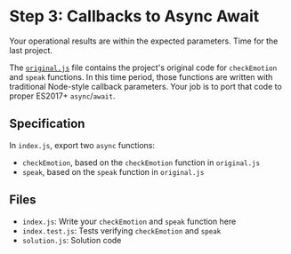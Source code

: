 # Step 3: Callbacks to Async Await

Your operational results are within the expected parameters.
Time for the last project.

The [`original.js`](./original.js) file contains the project's original code for `checkEmotion` and `speak` functions.
In this time period, those functions are written with traditional Node-style callback parameters.
Your job is to port that code to proper ES2017+ `async`/`await`.

## Specification

In `index.js`, export two `async` functions:

- `checkEmotion`, based on the `checkEmotion` function in `original.js`
- `speak`, based on the `speak` function in `original.js`

## Files

- `index.js`: Write your `checkEmotion` and `speak` function here
- `index.test.js`: Tests verifying `checkEmotion` and `speak`
- `solution.js`: Solution code
